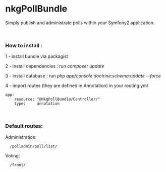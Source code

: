 # nkgPollBundle

Simply publish and administrate polls within your Symfony2 application.

<br/>
<h3>How to install :</h3>

1 - install bundle via packagist

2 - install dependencies : run *composer update*

3 - install database : run *php app/console doctrine:schema:update --force*

4 - import routes (they are defined in Annotation) in your routing.yml
```
app:
    resource: "@NkgPollBundle/Controller/"
    type:     annotation
```
<br/>
<h3>Default routes:</h3>

Administration:
```
  /polladmin/poll/list/
```

Voting:
```
  /front/
```
